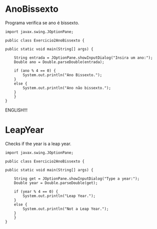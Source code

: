 # AnoBissexto
Programa verifica se ano é bissexto.

	import javax.swing.JOptionPane;

	public class Exercicio2AnoBissexto {

	public static void main(String[] args) {
		
		String entrada = JOptionPane.showInputDialog("Insira um ano:");
		Double ano = Double.parseDouble(entrada);
		
		if (ano % 4 == 0) {
			System.out.println("Ano Bissexto.");
		}
		else {
			System.out.println("Ano não bissexto.");
		}
	    }
	}

ENGLISH!!!
# LeapYear
Checks if the year is a leap year.


	import javax.swing.JOptionPane;

	public class Exercicio2AnoBissexto {

	public static void main(String[] args) {
		
		String get = JOptionPane.showInputDialog("Type a year:");
		Double year = Double.parseDouble(get);
		
		if (year % 4 == 0) {
			System.out.println("Leap Year.");
		}
		else {
			System.out.println("Not a Leap Year.");
		}
	    }
	}
